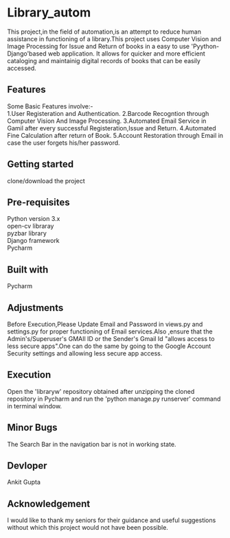 # Library_autom

This project,in the field of automation,is an attempt to reduce human assistance in functioning of a library.This project uses Computer Vision and Image Processing for Issue and Return of books in a easy to use 'Pyython-Django'based web application. It allows for quicker and more efficient cataloging and maintainig digital records of books that can be easily accessed.

## Features

Some Basic Features involve:-<br/>
1.User Registeration and Authentication.
2.Barcode Recogntion through Computer Vision And Image Processing. 
3.Automated Email Service in Gamil after every successful Registeration,Issue and Return.
4.Automated Fine Calculation after return of Book.
5.Account Restoration through Email in case the user forgets his/her password.

## Getting started

clone/download the project

## Pre-requisites

Python version 3.x<br/>
open-cv libraray<br/>
pyzbar library<br/>
Django framework<br/>
Pycharm<br/> 

## Built with

Pycharm

## Adjustments

Before Execution,Please Update Email and Password in views.py and settings.py for proper functioning of Email services.Also ,ensure that the Admin's/Superuser's GMAIl ID or the Sender's Gmail Id "allows access to less secure apps".One can do the same by going to the Google Account Security settings and allowing less secure app access.

## Execution

Open the 'libraryw' repository obtained after unzipping the cloned repository in Pycharm and run the 'python manage.py runserver'
command in terminal window. 

## Minor Bugs

The Search Bar in the navigation bar is not in working state.

## Devloper

Ankit Gupta

## Acknowledgement

I would like to thank my seniors for their guidance and useful suggestions without which this project would not have been possible.

 

                                                   
